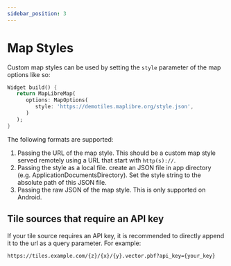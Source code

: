 ```yaml
---
sidebar_position: 3
---
```


# Map Styles

Custom map styles can be used by setting the `style` parameter of the map 
options like so:

```dart
Widget build() {
   return MapLibreMap(
      options: MapOptions(
         style: 'https://demotiles.maplibre.org/style.json',
      )
   );
}
```

The following formats are supported:

1. Passing the URL of the map style. This should be a custom map style served
   remotely using a URL that start with `http(s)://`.
2. Passing the style as a local file. create an JSON file in app directory (e.g.
   ApplicationDocumentsDirectory). Set the style string to the absolute path of
   this JSON file.
3. Passing the raw JSON of the map style. This is only supported on Android.

## Tile sources that require an API key

If your tile source requires an API key, it is recommended to directly append it
to the url as a query parameter.
For example:

```url
https://tiles.example.com/{z}/{x}/{y}.vector.pbf?api_key={your_key}
```